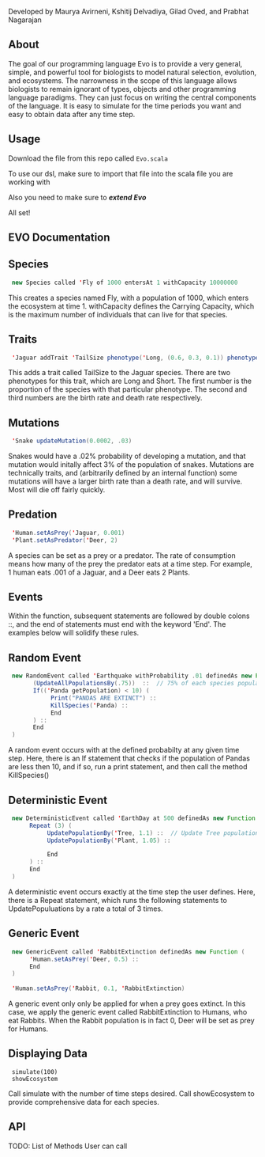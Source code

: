  
Developed by Maurya Avirneni, Kshitij Delvadiya, Gilad Oved, and Prabhat Nagarajan

About
-----

The goal of our programming language Evo is to provide a very general, simple, and powerful tool for biologists to model natural selection, evolution, and ecosystems. The narrowness in the scope of this language allows biologists to remain ignorant of types, objects and other programming language paradigms. They can just focus on writing the central components of the language. It is easy to simulate for the time periods you want and easy to obtain data after any time step.


Usage
-----
Download the file from this repo called `Evo.scala`

To use our dsl, make sure to import that file into the scala file you are working with

Also you need to make sure to ***extend Evo***

All set!


EVO Documentation
-----------------

Species
-------
```scala
 new Species called 'Fly of 1000 entersAt 1 withCapacity 10000000
```
This creates a species named Fly, with a population of 1000, which enters the ecosystem at time 1. withCapacity defines the Carrying Capacity, which is the maximum number of individuals that can live for that species.


Traits
------
```scala
 'Jaguar addTrait 'TailSize phenotype('Long, (0.6, 0.3, 0.1)) phenotype ('Short, (0.4, 0.2, 0.15))
```
This adds a trait called TailSize to the Jaguar species. There are two phenotypes for this trait, which are Long and Short. The first number is the proportion of the species with that particular phenotype. The second and third numbers are the birth rate and death rate respectively. 


Mutations
---------
```scala
 'Snake updateMutation(0.0002, .03)
```
Snakes would have a .02% probability of developing a mutation, and that mutation would initally affect 3% of the population of snakes. Mutations are technically traits, and (arbitrarily defined by an internal function) some mutations will have a larger birth rate than a death rate, and will survive. Most will die off fairly quickly.


Predation
---------
```scala
 'Human.setAsPrey('Jaguar, 0.001)
 'Plant.setAsPredator('Deer, 2)
```

A species can be set as a prey or a predator. The rate of consumption means how many of the prey the predator eats at a time step. For example, 1 human eats .001 of a Jaguar, and a Deer eats 2 Plants.


Events
------

Within the function, subsequent statements are followed by double colons ::, and the end of statements must end with the keyword 'End'. The examples below will solidify these rules.


Random Event
------------
```scala
 new RandomEvent called 'Earthquake withProbability .01 definedAs new Function (
       (UpdateAllPopulationsBy(.75))  ::  // 75% of each species population remain
       If(('Panda getPopulation) < 10) (
            Print("PANDAS ARE EXTINCT") ::
            KillSpecies('Panda) ::
            End
       ) ::      
       End
 )
```

A random event occurs with at the defined probabilty at any given time step. Here, there is an If statement that checks if the population of Pandas are less then 10, and if so, run a print statement, and then call the method KillSpecies()


Deterministic Event
-------------------
```scala
 new DeterministicEvent called 'EarthDay at 500 definedAs new Function (
      Repeat (3) (
           UpdatePopulationBy('Tree, 1.1) ::  // Update Tree population to 110% of current Tree population
           UpdatePopulationBy('Plant, 1.05) ::

           End
      ) ::      
      End
 )
```

A deterministic event occurs exactly at the time step the user defines. Here, there is a Repeat statement, which runs the following statements to UpdatePopuluations by a rate a total of 3 times. 


Generic Event
-------------
```scala
 new GenericEvent called 'RabbitExtinction definedAs new Function (
      'Human.setAsPrey('Deer, 0.5) ::
      End
 )
    
 'Human.setAsPrey('Rabbit, 0.1, 'RabbitExtinction)
```

A generic event only only be applied for when a prey goes extinct. In this case, we apply the generic event called RabbitExtinction to Humans, who eat Rabbits. When the Rabbit population is in fact 0, Deer will be set as prey for Humans.


Displaying Data
---------------
```
 simulate(100)
 showEcosystem
```

Call simulate with the number of time steps desired. Call showEcosystem to provide comprehensive data for each species.


API
---

TODO: List of Methods User can call
